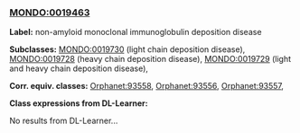 
### [MONDO:0019463](http://purl.obolibrary.org/obo/MONDO_0019463)
**Label:** non-amyloid monoclonal immunoglobulin deposition disease

**Subclasses:** [MONDO:0019730](http://purl.obolibrary.org/obo/MONDO_0019730) (light chain deposition disease), [MONDO:0019728](http://purl.obolibrary.org/obo/MONDO_0019728) (heavy chain deposition disease), [MONDO:0019729](http://purl.obolibrary.org/obo/MONDO_0019729) (light and heavy chain deposition disease), 

**Corr. equiv. classes:** [Orphanet:93558](http://www.orpha.net/ORDO/Orphanet_93558), [Orphanet:93556](http://www.orpha.net/ORDO/Orphanet_93556), [Orphanet:93557](http://www.orpha.net/ORDO/Orphanet_93557), 

**Class expressions from DL-Learner:**

No results from DL-Learner...



